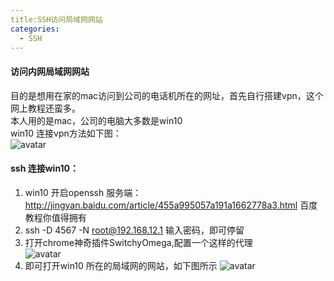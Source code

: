 ```yaml
---
title:SSH访问局域网网站
categories:
  - SSH
---
```

#### 访问内网局域网网站
目的是想用在家的mac访问到公司的电话机所在的网址，首先自行搭建vpn，这个网上教程还蛮多。   
本人用的是mac，公司的电脑大多数是win10  
win10 连接vpn方法如下图：  
![avatar](https://blog.hexiefamily.xin/assets/ssh3.png)  
#### ssh 连接win10：   
1. win10 开启openssh 服务端：http://jingyan.baidu.com/article/455a995057a191a1662778a3.html 百度教程你值得拥有  
2. ssh -D 4567 -N root@192.168.12.1 输入密码，即可停留   
3. 打开chrome神奇插件SwitchyOmega,配置一个这样的代理  
![avatar](https://blog.hexiefamily.xin/assets/ssh1.png)
4. 即可打开win10 所在的局域网的网站，如下图所示
![avatar](https://blog.hexiefamily.xin/assets/ssh2.png)